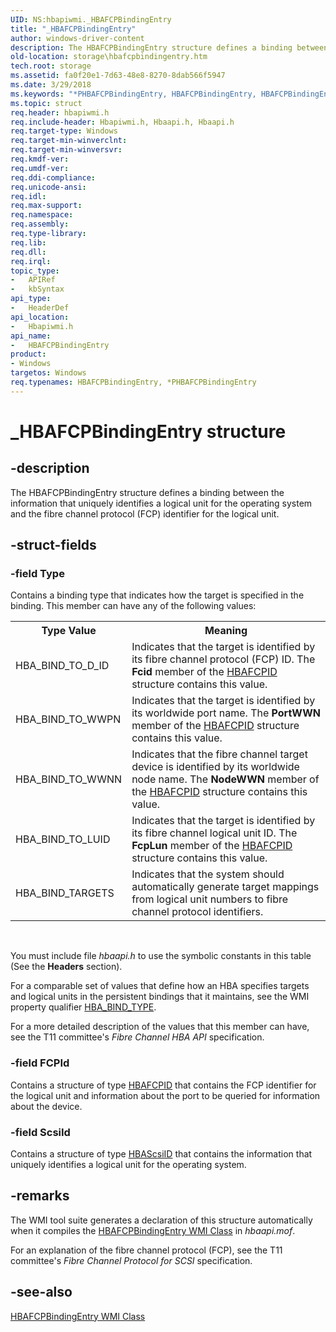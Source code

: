 ```yaml
---
UID: NS:hbapiwmi._HBAFCPBindingEntry
title: "_HBAFCPBindingEntry"
author: windows-driver-content
description: The HBAFCPBindingEntry structure defines a binding between the information that uniquely identifies a logical unit for the operating system and the fibre channel protocol (FCP) identifier for the logical unit.
old-location: storage\hbafcpbindingentry.htm
tech.root: storage
ms.assetid: fa0f20e1-7d63-48e8-8270-8dab566f5947
ms.date: 3/29/2018
ms.keywords: "*PHBAFCPBindingEntry, HBAFCPBindingEntry, HBAFCPBindingEntry structure [Storage Devices], PHBAFCPBindingEntry, PHBAFCPBindingEntry structure pointer [Storage Devices], _HBAFCPBindingEntry, hbapiwmi/HBAFCPBindingEntry, hbapiwmi/PHBAFCPBindingEntry, storage.hbafcpbindingentry, structs-Fibre_1b8c019a-3cec-4aa3-b43c-8f52168c7a03.xml"
ms.topic: struct
req.header: hbapiwmi.h
req.include-header: Hbapiwmi.h, Hbaapi.h, Hbaapi.h
req.target-type: Windows
req.target-min-winverclnt: 
req.target-min-winversvr: 
req.kmdf-ver: 
req.umdf-ver: 
req.ddi-compliance: 
req.unicode-ansi: 
req.idl: 
req.max-support: 
req.namespace: 
req.assembly: 
req.type-library: 
req.lib: 
req.dll: 
req.irql: 
topic_type:
-	APIRef
-	kbSyntax
api_type:
-	HeaderDef
api_location:
-	Hbapiwmi.h
api_name:
-	HBAFCPBindingEntry
product:
- Windows
targetos: Windows
req.typenames: HBAFCPBindingEntry, *PHBAFCPBindingEntry
---
```


# _HBAFCPBindingEntry structure


## -description


The HBAFCPBindingEntry structure defines a binding between the information that uniquely identifies a logical unit for the operating system and the fibre channel protocol (FCP) identifier for the logical unit. 


## -struct-fields




### -field Type

Contains a binding type that indicates how the target is specified in the binding. This member can have any of the following values:  

<table>
<tr>
<th>Type Value</th>
<th>Meaning</th>
</tr>
<tr>
<td>
HBA_BIND_TO_D_ID

</td>
<td>
Indicates that the target is identified by its fibre channel protocol (FCP) ID. The <b>Fcid</b> member of the <a href="https://msdn.microsoft.com/library/windows/hardware/ff556038">HBAFCPID</a> structure contains this value.

</td>
</tr>
<tr>
<td>
HBA_BIND_TO_WWPN

</td>
<td>
Indicates that the target is identified by its worldwide port name. The <b>PortWWN</b> member of the <a href="https://msdn.microsoft.com/library/windows/hardware/ff556038">HBAFCPID</a> structure contains this value.

</td>
</tr>
<tr>
<td>
HBA_BIND_TO_WWNN

</td>
<td>
Indicates that the fibre channel target device is identified by its worldwide node name. The <b>NodeWWN</b> member of the <a href="https://msdn.microsoft.com/library/windows/hardware/ff556038">HBAFCPID</a> structure contains this value.

</td>
</tr>
<tr>
<td>
HBA_BIND_TO_LUID

</td>
<td>
Indicates that the target is identified by its fibre channel logical unit ID. The <b>FcpLun</b> member of the <a href="https://msdn.microsoft.com/library/windows/hardware/ff556038">HBAFCPID</a> structure contains this value.

</td>
</tr>
<tr>
<td>
HBA_BIND_TARGETS

</td>
<td>
Indicates that the system should automatically generate target mappings from logical unit numbers to fibre channel protocol identifiers. 

</td>
</tr>
</table>
 

You must include file <i>hbaapi.h </i>to use the symbolic constants in this table (See the <b>Headers</b> section).

For a comparable set of values that define how an HBA specifies targets and logical units in the persistent bindings that it maintains, see the WMI property qualifier <a href="https://msdn.microsoft.com/library/windows/hardware/ff556046">HBA_BIND_TYPE</a>. 

For a more detailed description of the values that this member can have, see the T11 committee's <i>Fibre Channel HBA API</i> specification. 


### -field FCPId

Contains a structure of type <a href="https://msdn.microsoft.com/library/windows/hardware/ff556038">HBAFCPID</a> that contains the FCP identifier for the logical unit and information about the port to be queried for information about the device.


### -field ScsiId

Contains a structure of type <a href="https://msdn.microsoft.com/library/windows/hardware/ff556042">HBAScsiID</a> that contains the information that uniquely identifies a logical unit for the operating system. 


## -remarks



The WMI tool suite generates a declaration of this structure automatically when it compiles the <a href="https://msdn.microsoft.com/library/windows/hardware/ff556037">HBAFCPBindingEntry WMI Class</a> in <i>hbaapi.mof</i>. 

For an explanation of the fibre channel protocol (FCP), see the T11 committee's <i>Fibre Channel Protocol for SCSI</i> specification. 




## -see-also




<a href="https://msdn.microsoft.com/library/windows/hardware/ff556037">HBAFCPBindingEntry WMI Class</a>
 

 

